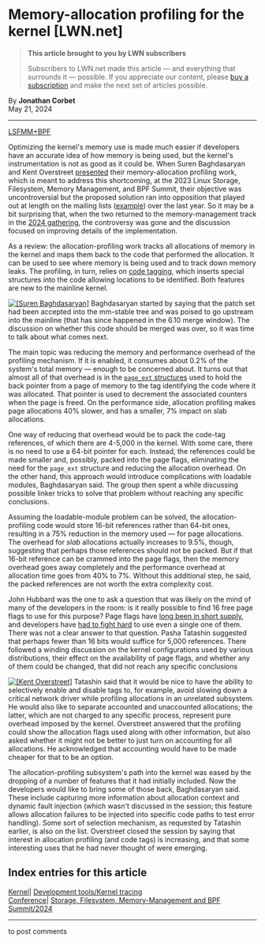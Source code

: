 # Memory-allocation profiling for the kernel [LWN.net]

> **This article brought to you by LWN subscribers**
> 
> Subscribers to LWN.net made this article — and everything that surrounds it — possible. If you appreciate our content, please [buy a subscription](/Promo/nst-nag3/subscribe) and make the next set of articles possible. 

By **Jonathan Corbet**  
May 21, 2024 

* * *

[LSFMM+BPF](/Articles/lsfmmbpf2024/)

Optimizing the kernel's memory use is made much easier if developers have an accurate idea of how memory is being used, but the kernel's instrumentation is not as good as it could be. When Suren Baghdasaryan and Kent Overstreet [presented](/Articles/932402/) their memory-allocation profiling work, which is meant to address this shortcoming, at the 2023 Linux Storage, Filesystem, Memory Management, and BPF Summit, their objective was uncontroversial but the proposed solution ran into opposition that played out at length on the mailing lists ([example](/ml/linux-kernel/20240212213922.783301-1-surenb@google.com/)) over the last year. So it may be a bit surprising that, when the two returned to the memory-management track in the [2024 gathering](https://events.linuxfoundation.org/lsfmmbpf/), the controversy was gone and the discussion focused on improving details of the implementation. 

As a review: the allocation-profiling work tracks all allocations of memory in the kernel and maps them back to the code that performed the allocation. It can be used to see where memory is being used and to track down memory leaks. The profiling, in turn, relies on [code tagging](/Articles/906660/), which inserts special structures into the code allowing locations to be identified. Both features are new to the mainline kernel. 

[![\[Suren
Baghdasaryan\]](https://static.lwn.net/images/conf/2024/lsfmm/SurenBaghdasaryan-sm.png)](/Articles/974382/) Baghdasaryan started by saying that the patch set had been accepted into the mm-stable tree and was poised to go upstream into the mainline (that has since happened in the 6.10 merge window). The discussion on whether this code should be merged was over, so it was time to talk about what comes next. 

The main topic was reducing the memory and performance overhead of the profiling mechanism. If it is enabled, it consumes about 0.2% of the system's total memory — enough to be concerned about. It turns out that almost all of that overhead is in the [`page_ext` structures](https://elixir.bootlin.com/linux/v6.9.1/source/include/linux/page_ext.h#L45) used to hold the back pointer from a page of memory to the tag identifying the code where it was allocated. That pointer is used to decrement the associated counters when the page is freed. On the performance side, allocation profiling makes page allocations 40% slower, and has a smaller, 7% impact on slab allocations. 

One way of reducing that overhead would be to pack the code-tag references, of which there are 4-5,000 in the kernel. With some care, there is no need to use a 64-bit pointer for each. Instead, the references could be made smaller and, possibly, packed into the page flags, eliminating the need for the `page_ext` structure and reducing the allocation overhead. On the other hand, this approach would introduce complications with loadable modules, Baghdasaryan said. The group then spent a while discussing possible linker tricks to solve that problem without reaching any specific conclusions. 

Assuming the loadable-module problem can be solved, the allocation-profiling code would store 16-bit references rather than 64-bit ones, resulting in a 75% reduction in the memory used — for page allocations. The overhead for _slab_ allocations actually increases to 9.5%, though, suggesting that perhaps those references should not be packed. But if that 16-bit reference can be crammed into the page flags, then the memory overhead goes away completely and the performance overhead at allocation time goes from 40% to 7%. Without this additional step, he said, the packed references are not worth the extra complexity cost. 

John Hubbard was the one to ask a question that was likely on the mind of many of the developers in the room: is it really possible to find 16 free page flags to use for this purpose? Page flags have [long been in short supply](/Articles/787338/), and developers have [had to fight hard](/Articles/335768/) to use even a single one of them. There was not a clear answer to that question. Pasha Tatashin suggested that perhaps fewer than 16 bits would suffice for 5,000 references. There followed a winding discussion on the kernel configurations used by various distributions, their effect on the availability of page flags, and whether any of them could be changed, that did not reach any specific conclusions 

[![\[Kent
Overstreet\]](https://static.lwn.net/images/conf/2024/lsfmm/KentOverstreet-sm.png)](/Articles/974384/) Tatashin said that it would be nice to have the ability to selectively enable and disable tags to, for example, avoid slowing down a critical network driver while profiling allocations in an unrelated subsystem. He would also like to separate accounted and unaccounted allocations; the latter, which are not charged to any specific process, represent pure overhead imposed by the kernel. Overstreet answered that the profiling could show the allocation flags used along with other information, but also asked whether it might not be better to just turn on accounting for all allocations. He acknowledged that accounting would have to be made cheaper for that to be an option. 

The allocation-profiling subsystem's path into the kernel was eased by the dropping of a number of features that it had initially included. Now the developers would like to bring some of those back, Baghdasaryan said. These include capturing more information about allocation context and dynamic fault injection (which wasn't discussed in the session; this feature allows allocation failures to be injected into specific code paths to test error handling). Some sort of selection mechanism, as requested by Tatashin earlier, is also on the list. Overstreet closed the session by saying that interest in allocation profiling (and code tags) is increasing, and that some interesting uses that he had never thought of were emerging.   
  
Index entries for this article  
---  
[Kernel](/Kernel/Index)| [Development tools/Kernel tracing](/Kernel/Index#Development_tools-Kernel_tracing)  
[Conference](/Archives/ConferenceIndex/)| [Storage, Filesystem, Memory-Management and BPF Summit/2024](/Archives/ConferenceIndex/#Storage_Filesystem_Memory-Management_and_BPF_Summit-2024)  
  


* * *

to post comments 
